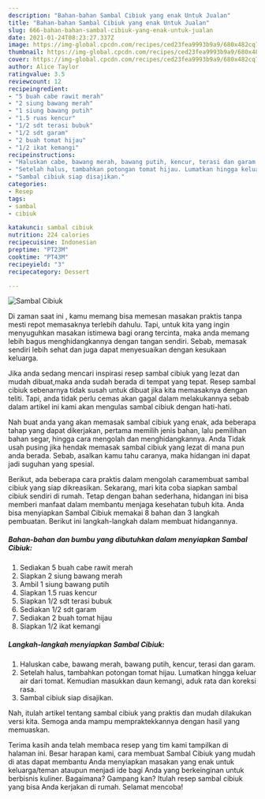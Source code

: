 ```yaml
---
description: "Bahan-bahan Sambal Cibiuk yang enak Untuk Jualan"
title: "Bahan-bahan Sambal Cibiuk yang enak Untuk Jualan"
slug: 666-bahan-bahan-sambal-cibiuk-yang-enak-untuk-jualan
date: 2021-01-24T08:23:27.337Z
image: https://img-global.cpcdn.com/recipes/ced23fea9993b9a9/680x482cq70/sambal-cibiuk-foto-resep-utama.jpg
thumbnail: https://img-global.cpcdn.com/recipes/ced23fea9993b9a9/680x482cq70/sambal-cibiuk-foto-resep-utama.jpg
cover: https://img-global.cpcdn.com/recipes/ced23fea9993b9a9/680x482cq70/sambal-cibiuk-foto-resep-utama.jpg
author: Alice Taylor
ratingvalue: 3.5
reviewcount: 12
recipeingredient:
- "5 buah cabe rawit merah"
- "2 siung bawang merah"
- "1 siung bawang putih"
- "1.5 ruas kencur"
- "1/2 sdt terasi bubuk"
- "1/2 sdt garam"
- "2 buah tomat hijau"
- "1/2 ikat kemangi"
recipeinstructions:
- "Haluskan cabe, bawang merah, bawang putih, kencur, terasi dan garam."
- "Setelah halus, tambahkan potongan tomat hijau. Lumatkan hingga keluar air dari tomat. Kemudian masukkan daun kemangi, aduk rata dan koreksi rasa."
- "Sambal cibiuk siap disajikan."
categories:
- Resep
tags:
- sambal
- cibiuk

katakunci: sambal cibiuk 
nutrition: 224 calories
recipecuisine: Indonesian
preptime: "PT23M"
cooktime: "PT43M"
recipeyield: "3"
recipecategory: Dessert

---
```



![Sambal Cibiuk](https://img-global.cpcdn.com/recipes/ced23fea9993b9a9/680x482cq70/sambal-cibiuk-foto-resep-utama.jpg)

Di zaman  saat ini , kamu memang bisa memesan masakan praktis tanpa mesti repot memasaknya terlebih dahulu. Tapi, untuk kita yang ingin menyuguhkan masakan istimewa bagi orang tercinta, maka anda memang lebih bagus menghidangkannya dengan tangan sendiri. Sebab, memasak sendiri lebih sehat dan juga dapat menyesuaikan dengan kesukaan keluarga.

Jika anda sedang mencari inspirasi resep sambal cibiuk yang lezat dan mudah dibuat,maka anda sudah berada di tempat yang tepat. Resep sambal cibiuk  sebenarnya tidak susah untuk dibuat jika kita memasaknya dengan teliti. Tapi, anda tidak perlu cemas akan gagal dalam melakukannya 
sebab dalam artikel ini kami akan mengulas sambal cibiuk dengan hati-hati.  



Nah buat anda yang akan memasak sambal cibiuk yang enak, ada beberapa tahap yang dapat dikerjakan, pertama memilih jenis bahan, lalu pemilihan bahan segar, hingga cara mengolah dan menghidangkannya. Anda Tidak usah pusing jika hendak memasak sambal cibiuk yang lezat di mana pun anda berada. Sebab, asalkan kamu  tahu caranya, maka hidangan ini dapat jadi suguhan yang spesial.

Berikut, ada beberapa cara praktis  dalam mengolah caramembuat sambal cibiuk yang siap dikreasikan. Sekarang, mari kita coba siapkan sambal cibiuk sendiri di rumah. Tetap dengan bahan sederhana, hidangan ini bisa memberi manfaat dalam membantu menjaga kesehatan tubuh kita. Anda bisa menyiapkan Sambal Cibiuk memakai 8 bahan dan 3 langkah pembuatan. Berikut ini langkah-langkah dalam membuat hidangannya.

<!--inarticleads1-->

##### Bahan-bahan dan bumbu yang dibutuhkan dalam menyiapkan Sambal Cibiuk:

1. Sediakan 5 buah cabe rawit merah
1. Siapkan 2 siung bawang merah
1. Ambil 1 siung bawang putih
1. Siapkan 1.5 ruas kencur
1. Siapkan 1/2 sdt terasi bubuk
1. Sediakan 1/2 sdt garam
1. Sediakan 2 buah tomat hijau
1. Siapkan 1/2 ikat kemangi




<!--inarticleads2-->

##### Langkah-langkah menyiapkan Sambal Cibiuk:

1. Haluskan cabe, bawang merah, bawang putih, kencur, terasi dan garam.
1. Setelah halus, tambahkan potongan tomat hijau. Lumatkan hingga keluar air dari tomat. Kemudian masukkan daun kemangi, aduk rata dan koreksi rasa.
1. Sambal cibiuk siap disajikan.




Nah, itulah artikel tentang  sambal cibiuk  yang praktis dan mudah dilakukan versi kita. Semoga anda mampu mempraktekkannya dengan hasil yang memuaskan. 

Terima kasih anda telah membaca resep yang tim kami tampilkan di halaman ini. Besar harapan kami, cara membuat  Sambal Cibiuk yang mudah di atas dapat membantu Anda menyiapkan masakan yang enak untuk keluarga/teman ataupun menjadi ide bagi Anda yang berkeinginan untuk berbisnis kuliner. Bagaimana? Gampang kan? Itulah resep sambal cibiuk yang bisa Anda kerjakan di rumah. Selamat mencoba!

